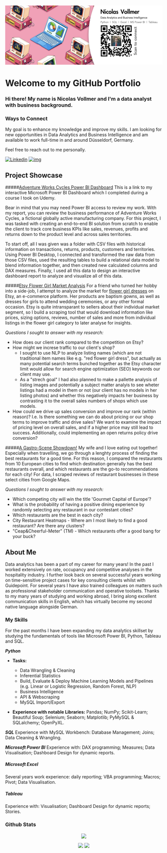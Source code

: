 ![Banner](https://github.com/NicolasVollmer/NicolasVollmer/blob/main/Images/Git%20Banner.002.jpeg?raw=true)

# Welcome to my GitHub Portfolio

### Hi there! My name is Nicolas Vollmer and I'm a data analyst with business background.

### Ways to Connect

My goal is to enhance my knowledge and improve my skills. I am looking for new opportunities in Data Analytics and Business Intelligence and am available to work full-time in and around Düsseldorf, Germany. 

Feel free to reach out to me personally.

[![Linkedin](https://img.shields.io/badge/Find_me_on_LinkedIn-0077B5?style=flat-square&logo=linkedin)](https://www.linkedin.com/in/nicovollmer/) [![img](https://custom-icon-badges.demolab.com/badge/Send_me_an_eMail-red.svg?style=flat-square&logo=mail&logoColor=white)](mailto:nicovollmer@icloud.com)

## Project Showcase

#####[Adventure Works Cycles Power BI Dashboard](https://app.powerbi.com/groups/me/reports/b507b2ef-6dd4-436c-8a7e-3b8c427cf190/ReportSection?ctid=59c174aa-68bf-4830-8882-230964810300&clientSideAuth=0)
This is a link to my interactive Microsoft Power BI Dashboard which I completed during a course I took on Udemy. 

Bear in mind that you may need Power BI access to review my work. With my report, you can review the business performance of Adventure Works Cycles, a fictional globally active manufacturing company. For this project, I was tasked with creating an end-to-end BI solution from scratch to enable the client to track core business KPIs like sales, revenues, profits and returns down to the product level and across sales territories. 

To start off, all I was given was a folder with CSV files with historical information on transactions, returns, products,
customers and territories. Using Power BI Desktop, I connected and transformed the raw data from those CSV files,
used the resulting tables to build a relational data model
to blend information together, and then 
created new calculated columns and DAX measures. Finally, I used all this data to design an interactive dashboard report
to analyze and visualize all of this data.


#####[Etsy Flower Girl Market Analysis](https://github.com/NicolasVollmer/Etsy-Flower-Girl-Market-Analysis)
For a friend who turned her hobby into a side-job, I attempt to analyze the market for [flower girl dresses](https://www.etsy.com/search?q=flower+girl+dress&explicit=1&order=highest_reviews&page=1&ref=pagination "flower girl dresses") on Etsy, an e-commerce platform. Her products are baptism gowns, as well as dresses for girls to attend wedding ceremonies, or any other formal occasion. Etsy is quite intransparant to sellers about their individual market segment, so I build a scraping tool that would download information like prices, sizing options, reviews, number of sales and more from individual listings in the flower girl category to later analyse for insights. 

_Questions I sought to answer with my research:_

* How does our client rank compared to the competition on Etsy?
* How might we increse traffic to our client's shop?
	* I sought to use NLP to analyze listing names (which are not traditional item names like e.g. "red flower girl dress", but actually as many potential search terms bunched together as the Etsy character limit would allow for search engine optimization (SEO) keywords our client may use.
	* As a "strech goal" I had also planned to make a pallette analysis of listing images and potentially a subject matter analyis to see wheter listings had a model in them or not (our client has no models in her listing photos) and whether this negatively impacts her business by contrasting it to the overall sales numbers of shops which use models.
* How could we drive up sales conversion and improve our rank (within reason)? I.e. Is there something we can do about pricing or our shop terms to improve traffic and drive sales? We want to examine the impact of pricing level on overall sales, and if a higher price may still lead to success. Additionally, could implementing an open returns policy drive conversion?

#####[A Gastro-Scene Showdown!](https://github.com/NicolasVollmer/My_Ironhack_Mid-Bootcamp_Project)
My wife and I love eating out together! Especially when travelling, we go through a lenghty process of finding the best restaurants for a good time. For this reason, I compared the restaurants from 10 European cities to find which destination generally has the best restaurants overall, and which restaurants are the go-to recommendations for each city! For data, I scraped reviews of restaurant businesses in these select cities from Google Maps.

_Questions I sought to answer with my research:_

* Which competing city will win the title 'Gourmet Capital of Europe'?
* What is the probability of having a positive dining experience by randomly selecting any restaurant in our contestant cities?
* Which restaurants are the best in each city?
* City Restaurant Heatmaps - Where am I most likely to find a good restaurant? Are there any clusters?
* "Ceap&Cheerful-Meter" (TM) - Which restaurants offer a good bang for your buck?


## About Me
Data analytics has been a part of my career for many years! In the past I worked extensively on rate, occupancy and competitive analyses in the hospitality industry. I further look back on several successful years working on time-sensitive project cases for key consulting clients whilst with Guidepoint. For several years I have also trained colleagues on matters such as professional stakeholder communication and operative toolsets. Thanks to my many years of studying and working abroad, I bring along excellent communication skills in English, which has virtually become my second native language alongside German.

### My Skills

For the past months I have been expanding my data analytics skillset by studying the fundamentals of tools like Microsoft Power BI, Python, Tableau and SQL.

**_Python_**

* **Tasks:** 
	* Data Wrangling & Cleaning
	* Inferential Statistics 
	* Build, Evaluate & Deploy Machine Learning Models and Pipelines (e.g. Linear or Logistic Regression, Random Forest, NLP) 
	* Business Intelligence
	* API & Webscraping
	* MySQL Import/Export

* **Experience with notable Libraries:** Pandas; NumPy; Scikit-Learn; Beautiful Soup; Selenium; Seaborn; Matplotlib; PyMySQL & SQLalchemy; OpenPyXL.

**_SQL_**
Experience with MySQL Workbench: Database Management; Joins; Data Cleaning & Wrangling.

**_Microsoft Power BI_**
Experience with: DAX programming; Measures; Data Visualisation; Dashboard Design for dynamic reports.

##### _Microsoft Excel_
Several years work experience: daily reporting; VBA programming; Macros; Pivot; Data Visualisation. 

##### _Tableau_
Experience with: Visualisation; Dashboard Design for dynamic reports; Stories.

### Github Stats

<p align="center">
  <a href="https://github.com/NicolasVollmer"><span>
    <img align="center" src="https://github-profile-summary-cards.vercel.app/api/cards/profile-details?username=nicolasvollmer&theme=dracula" />
    </span></a>
</p>

<p align="center">
  
  <img src="https://github-readme-stats.vercel.app/api?username=nicolasvollmer&count_private=true&show_icons=true&theme=dracula&line_height=33">
  <img src="https://github-readme-stats.vercel.app/api/top-langs/?username=nicolasvollmer&langs_count=8&count_private=true&theme=dracula&line_height=10">

</p>

